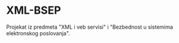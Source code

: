 # XML-BSEP
Projekat iz predmeta "XML i veb servisi" i "Bezbednost u sistemima elektronskog poslovanja".
